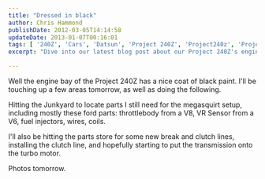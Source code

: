 ```yaml
---
title: "Dressed in black"
author: Chris Hammond
publishDate: 2012-03-05T14:14:58
updateDate: 2013-01-07T00:16:01
tags: [ '240Z', 'Cars', 'Datsun', 'Project 240Z', 'Project240z', 'Project240Zcom' ]
excerpt: "Dive into our latest blog post about our Project 240Z's engine bay revival. Learn about our process, from sourcing the necessary parts to completing the installation."

---
```

<P>Well the engine bay of the Project 240Z has a nice coat of black paint. I'll be touching up a few areas tomorrow, as well as doing the following.</P> <P>Hitting the Junkyard to locate parts I still need for the megasquirt setup, including mostly these ford parts: throttlebody from a V8, VR Sensor from a V6, fuel injectors, wires, coils. </P> <P>I'll also be hitting the parts store for some new break and clutch lines, installing the clutch line, and hopefully starting to put the transmission&nbsp;onto the turbo motor.</P> <P>Photos tomorrow.</P>


